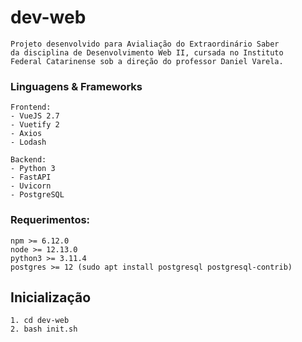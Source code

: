 # dev-web

```
Projeto desenvolvido para Avialiação do Extraordinário Saber
da disciplina de Desenvolvimento Web II, cursada no Instituto
Federal Catarinense sob a direção do professor Daniel Varela.
```

### Linguagens & Frameworks
```
Frontend:
- VueJS 2.7
- Vuetify 2
- Axios
- Lodash

Backend:
- Python 3
- FastAPI
- Uvicorn
- PostgreSQL
```

### Requerimentos:

```
npm >= 6.12.0
node >= 12.13.0
python3 >= 3.11.4
postgres >= 12 (sudo apt install postgresql postgresql-contrib)
```

## Inicialização

```
1. cd dev-web
2. bash init.sh
```
